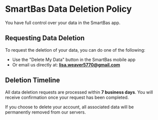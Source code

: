 
# SmartBas Data Deletion Policy

You have full control over your data in the SmartBas app.

## Requesting Data Deletion
To request the deletion of your data, you can do one of the following:

- Use the "Delete My Data" button in the SmartBas mobile app
- Or email us directly at: **lisa.weaver5770@gmail.com**

## Deletion Timeline
All data deletion requests are processed within **7 business days**. You will receive confirmation once your request has been completed.

If you choose to delete your account, all associated data will be permanently removed from our servers.
